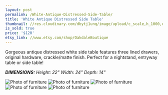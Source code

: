 ```yaml
---
layout: post
permalink: /White-Antique-Distressed-Side-Table/
title: 'White Antique Distressed Side Table'
thumbnail: //res.cloudinary.com/dbytj1unq/image/upload/c_scale,h_1000,q_80,w_1000/v1429061447/Oakdale-Boutique/Posts/2015-01-01-White-Antique-Distressed-Side-Table/Thumbnail1.jpg
is_sold: true
price: '$120'
etsy_link: //www.etsy.com/shop/OakdaleBoutique
---
```


Gorgeous antique distressed white side table features three lined drawers, original hardware, crackle/matte finish. Perfect for a nightstand, entryway table or side table! 

_**DIMENSIONS:** Height: 22" Width: 24" Depth: 14"_

![Photo of furniture][image1]
![Photo of furniture][image2]
![Photo of furniture][image3]
![Photo of furniture][image4]
![Photo of furniture][image5]

<!-- Images -->
[image1]: //res.cloudinary.com/dbytj1unq/image/upload/c_limit,q_80,w_2000/v1429061462/Oakdale-Boutique/Posts/2015-01-01-White-Antique-Distressed-Side-Table/IMG_8199.jpg

[image2]: //res.cloudinary.com/dbytj1unq/image/upload/c_limit,q_80,w_2000/v1429061468/Oakdale-Boutique/Posts/2015-01-01-White-Antique-Distressed-Side-Table/IMG_8205.jpg

[image3]: //res.cloudinary.com/dbytj1unq/image/upload/c_limit,q_80,w_2000/v1429061452/Oakdale-Boutique/Posts/2015-01-01-White-Antique-Distressed-Side-Table/IMG_8203.jpg

[image4]: //res.cloudinary.com/dbytj1unq/image/upload/c_limit,q_80,w_2000/v1429061458/Oakdale-Boutique/Posts/2015-01-01-White-Antique-Distressed-Side-Table/IMG_8204.jpg

[image5]: //res.cloudinary.com/dbytj1unq/image/upload/c_limit,q_80,w_2000/v1429061449/Oakdale-Boutique/Posts/2015-01-01-White-Antique-Distressed-Side-Table/IMG_8206.jpg